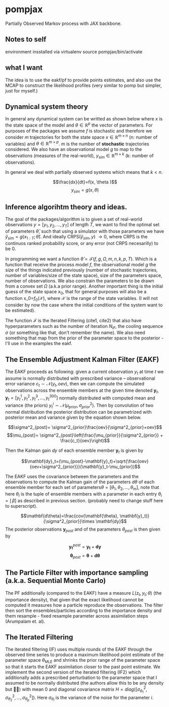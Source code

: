 # pompjax
Partially Observed Markov process with JAX backbone.

## Notes to self
environment insstalled via virtualenv
    source pompjax/bin/activate
## what I want
The idea is to use the eakf/pf to provide points estimates, and also use the MCAP to construct the likelihood profiles (very similar to pomp but simpler, just for myself.)

## Dynamical system theory
In general any dynamical system can be writted as shown below where $x$ is the state space of the model and $\theta \in \mathbb{R}^{p}$ the vector of parameters. For purposes of the packages we assume $f$ is stochastic and therefore we consider $m$ trajectories for both the state space $x\in  \mathbb{R}^{m\times n}$ (n: number of variables) and  $\theta\in  \mathbb{R}^{m\times p}$. m is the number of **stochastic** trajectories considered. We also have an observational model $g$ to map to the observations (measures of the real-world), $y_{sim}\in \mathbb{R}^{m\times k}$ (k: number of observations).

In general we deal with partially observed systems which means that $k<n$.

$$\frac{dx}{dt}=f(x, \theta )$$
$$y_{sim}=g(x, \theta )$$

## Inference algorihtm theory and ideas.
The goal of the packages/algorithm is to given a set of real-world observations $y=[y_1, y_2, ..., y_T]$ of length $T$, we want to find the optimal set of parameters $\hat{\theta}$, such that using a simulator with those parameters we have $\hat{y}_{sim} = g(x_{1:T};\hat{\theta})$. And ideally CRPS$(\hat{y}_{sim}, y)$ $\rightarrow 0$, where CRPS is the continuos ranked probability score, or any error (not CRPS necesarilly) to be 0.

In programming we want a function $\hat{\theta}=\mathcal{F}(f, g, \Omega, m, n, k, p, T)$. Which is a function that receive the process model $f$, the observational model $g$ the size of the things indicated previously (number of stochastic trajectories, number of variables/size of the state space), size of the parameters space, number of observations. We also constrain the parameters to be drawn from a convex set $\Omega$ (a.k.a prior range). Another important thing is the initial guess of the state space $x_0$, that for general purposes will also be a function x_0=$f_0(\mathcal{X})$, where $\mathcal{X}$ is the range of the state variables. (I will not consider by now the case where the initial conditions of the system want to be estimated).

The function $\mathcal{F}$ is the Iterated Filtering (cite1, cite2) that also have hyperparameters such as the number of iteration $N_{IF}$, the cooling sequence $\sigma$ (or something like that, don't remember the name). We also need something that map from the prior of the parameter space to the posterior - I'll use in the examples the eakf.

## The Ensemble Adjustment Kalman Filter (EAKF)

The EAKF proceeds as following: given a current observation $y_t$ at time $t$ we assume is normally distributed with prescribed variance – observational error variance $c_t\sim \mathcal{N}(y_t,oev)$, then we can compute the simulated observations across the ensemble members at the given time denoted $\mathbf{y}_t$, $\mathbf{y}_t=[y_t^1, y_t^2,y_t^3,…,y_t^{300}  ]$ normally distributed with computed mean and variance (the priors) $y_t^i\sim \mathcal{N}(\mu_{prior}, \sigma_{prior}^2)$. Then by convolution of two normal distribution the posterior distribution can be parametrized with posterior mean and variance given by the equation shown below.

$$\sigma^2_{post}= \sigma^2_{prior}\frac{oev}{\sigma^2_{prior}+oev}$$
$$\mu_{post}= \sigma^2_{post}\left(\frac{\mu_{prior}}{\sigma^2_{prior}} + \frac{c_t}{oev}\right)$$

Then the Kalman gain $dy$ of each ensemble member $\mathbf{y}_t$ is given by

$$\mathbf{dy}_t=(\mu_{post}-\mathbf{y}_t)+\sqrt{\frac{oev}{oev+\sigma^2_{prior}}}(\mathbf{y}_t-\mu_{prior})$$

The EAKF uses the covariance between the parameters and the observations to compute the Kalman gain of the parameters $d\theta$ of each ensemble member for each set of parameters$\theta=[\theta_1,\theta_2,…,\theta_{m}]$, note that here $\theta_i$ is the tuple of ensemble members with a parameter in each entry $\theta_i=[\, \beta]$ as described in previous section. (probably need to change stuff here to superscript).

$$\mathbf{d\theta}=\frac{cov(\mathbf{\theta}, \mathbf{y}_t)}{\sigma^2_{prior}}\times \mathbf{dy}$$
The posterior observations $\mathbf{y}_{post}$ and of the parameters $\theta_{post}$ is then given by


$$\mathbf{y_t}^{post}= \mathbf{y_t}+\mathbf{dy}$$
$$\bm{\theta}_{post}=\bm{\theta} + \bm{d\theta}$$
## The Particle Filter with importance sampling (a.k.a. Sequential Monte Carlo)

The PF additionally (compared to the EAKF) have a measure
$L(z_t, y_t; \theta)$ (the importance density), that given that the exact likelihood cannot be computed it measures how a particle reproduce the observations. The filter then sort the ensembles/particles according to the importance density and them resample - fixed resample parameter across assimilation steps (Arumpalam et. al).

## The Iterated Filtering
The iterated filtering (IF) uses multiple rounds of the EAKF through the observed time series to produce a maximum likelihood point estimate of the parameter space $\theta_{\text{MLE}}$ and shrinks the prior range of the parameter space so that it starts the EAKF assimilation closer to the past point estimate. We implement the second version of the iterated filtering (IF2) which additionally adds a prescribed perturbation to the parameter space that I assumed to be normally distributed (the authors allow this to be any density but 🤷‍♂️) with mean 0 and diagonal covariance matrix $H=diag([\sigma_{\theta_1}^2, \sigma_{\theta_2}^2, ..., \sigma_{\theta_p}^2])$. Here $\sigma_{\theta_i}$ is the variance of the noise for the parameter $i$.